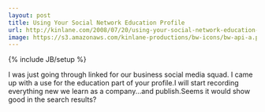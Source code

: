 ```yaml
---
layout: post
title: Using Your Social Network Education Profile
url: http://kinlane.com/2008/07/20/using-your-social-network-education-profile/
image: https://s3.amazonaws.com/kinlane-productions/bw-icons/bw-api-a.png
---
```

{% include JB/setup %}
I was just going through linked for our business social media squad.  I came up with a use for the education part of your profile.I will start recording everything new we learn as a company...and publish.Seems it would show good in the search results?